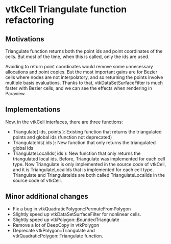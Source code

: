 # vtkCell Triangulate function refactoring

## Motivations

Triangulate function returns both the point ids and point coordinates of the cells. But most of the time, when this is called, only the ids are used.

Avoiding to return point coordinates would remove some unnecessary allocations and point copies.
But the most important gains are for Bezier cells where nodes are not interpolatory, and so returning the points involve multiple basis evaluations.
Thanks to that, vtkDataSetSurfaceFilter is much faster with Bezier cells, and we can see the effects when rendering in Paraview.

## Implementations

Now, in the vtkCell interfaces, there are three functions:
* Triangulate( ids, points ): Existing function that returns the triangulated points and global ids (function not deprecated)
* TriangulateIds( ids ): New function that only returns the triangulated global ids
* TriangulateLocalIds( ids ): New function that only returns the triangulated local ids.
Before, Triangulate was implemented for each cell type. Now Triangulate is only implemented in the source code of vtkCell, and it is TriangulateLocalIds that is implemented for each cell type.
Triangulate and TriangulateIds are both called TriangulateLocalIds in the source code of vtkCell.


## Minor additional changes

* Fix a bug in vtkQuadraticPolygon::PermuteFromPolygon
* Slightly speed up vtkDataSetSurfaceFilter for nonlinear cells.
* Slightly speed up vtkPolygon::BoundedTriangulate
* Remove a lot of DeepCopy in vtkPolygon
* Deprecate vtkPolygon::Triangulate and vtkQuadraticPolygon::Triangulate function.
